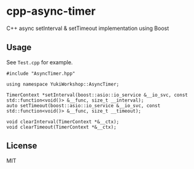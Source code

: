 # cpp-async-timer
C++ async setInterval &amp; setTimeout implementation using Boost

## Usage
See `Test.cpp` for example.

```
#include "AsyncTimer.hpp"

using namespace YukiWorkshop::AsyncTimer;

TimerContext *setInterval(boost::asio::io_service &__io_svc, const std::function<void()> &__func, size_t __interval);
auto setTimeout(boost::asio::io_service &__io_svc, const std::function<void()> &__func, size_t __timeout);

void clearInterval(TimerContext *&__ctx);
void clearTimeout(TimerContext *&__ctx);
```

## License
MIT